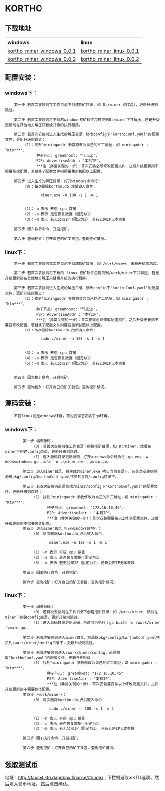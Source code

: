 # KORTHO
## 下载地址
| windows | linux |
|  :----  | :----  |
|  [kortho_miner_windows_0.0.1](https://www.kortho.org/file/windows/miner_windows_001.zip)  | [kortho_miner_linux_0.0.1](https://www.kortho.org/file/linux/miner_linux_001.zip) |
|  [kortho_miner_windows_0.0.2](https://www.kortho.org/file/windows/miner_windows_002.zip)  | [kortho_miner_linux_0.0.2](https://www.kortho.org/file/linux/miner_linux_002.zip) |

   
## 配置安装：
### windows下：
        第一步 若首次安装则在工作目录下创建挖矿目录，如 D:/miner（非C盘），更新升级则跳过。

        第二步 若首次安装则将下载的windows挖矿软件包拷贝到D:/miner下并解压，若是升级更新则在其他地方解压只替换升级的执行程序。

        第三步 若首次安装则进入生成的解压目录，修改config下"korthoConf.yaml"的配置文件，更新升级则跳过：
            （1）：找到'miningaddr'参数修改为自己的矿工地址，如 miningaddr : "Kto***"，
                  种子节点: greamhost: "节点ip"，
                  P2P: AdvertiseAddr : "本机IP"，
                  ***注（非常关键的一步）：首次安装必须修改配置文件，之后升级更新则不需要修改配置，若替换了配置文件则需要重新按照以上配置。

        第四步 进入生成的解压目录，打开windows命令行：        
            （0）：每次删除kortho.db,然后键入命令:
```
                miner.exe -n 100 -s 1 -m 1
             
```
            （1）：-n 表示 开启 cpu 数量
            （2）：-s 表示 是否恢复数据（固定为1）
            （3）：-m 表示 若无公网IP（固定为1），若有公网IP无本参数

        第五步 回车执行命令，开启挖矿。

        第六步 查询挖矿：打开自己的矿工钱包，查询挖矿情况。

### linux下：

        第一步 若首次安装则在工作目录下创建挖矿目录，如 /work/miner，更新升级则跳过。

        第二步 若首次安装则将下载的 linux 挖矿软件包拷贝到/work/miner下并解压，若是升级更新则在其他地方解压只替换升级的执行程序。

        第三步 若首次安装则进入生成的解压目录，修改config下"korthoConf.yaml"的配置文件，更新升级则跳过：
            （1）：找到'miningaddr'参数修改为自己的矿工地址，如 miningaddr : "Kto***"，
                  种子节点: greamhost: "节点ip"，
                  P2P: AdvertiseAddr : "本机IP"，
                  ***注（非常关键的一步）：首次安装必须修改配置文件，之后升级更新则不需要修改配置，若替换了配置文件则需要重新按照以上配置。
            （2）：每次删除kortho.db,然后键入命令:
```
                sudo ./miner -n 100 -s 1 -m 1
             
```             
            （3）：-n 表示 开启 cpu 数量
            （4）：-s 表示 是否恢复数据（固定为1）
            （5）：-m 表示 若无公网IP（固定为1），若有公网IP无本参数


        第四步 回车执行命令，开启挖矿。

        第五步 查询挖矿：打开自己的矿工钱包，查询挖矿情况。

## 源码安装：
        不管linux或是windows环境，首先要保证安装了go环境。

### windows下：
            第一步 编译源码：            
                （0）：若首次安装则在工作目录下创建挖矿目录，如 D:/miner，然后在miner下创建config目录，更新升级则跳过。
                （1）：进入源码目录更新源码，打开windows命令行执行：go env -w GOOS=windows|go build -o .\miner.exe .\main.go。

            第二步 进入miner目录，将生成的miner.exe 拷贝当前目录下，若首次安装则将源码pkg/config/korthoConf.yaml拷贝到当前/config目录下。

            第三步 若首次安装则必须修改/miner/config下"korthoConf.yaml"的配置文件，更新升级则跳过：            
                （1）：找到'miningaddr'参数修改为自己的矿工地址，如 miningaddr : "Kto***"，
                       种子节点: greamhost: "172.16.10.45"，
                       P2P: AdvertiseAddr : "本机IP"，
                       ***注（非常关键的一步）：首次安装需要按以上修改配置文件，之后升级更新则不需要修改配置。
            第四步 进入miner目录,打开windows命令行：
                （0）：每次删除kortho.db,然后键入命令: 
```
                    miner.exe -n 100 -s 1 -m 1

```
                （1）：-n 表示 开启 cpu 数量
                （2）：-s 表示 是否恢复数据（固定为1）
                （3）：-m 表示 若无公网IP（固定为1），若有公网IP无本参数 

            第五步 回车执行命令，开启挖矿。

            第六步 查询挖矿：打开自己的矿工钱包，查询挖矿情况。

### linux下：
            第一步 编译源码：
                （0）：若首次安装则在工作目录下创建挖矿目录，如 /work/miner，然后在miner下创建config目录，更新升级则跳过。
                （1）：进入源码目录更新源码，再命令行执行：go build -o /work/miner .\main.go。

            第二步 若首次安装则进入miner目录，将源码pkg/config/korthoConf.yaml拷贝到/work/miner/config目录下，更新升级则跳过。

            第三步 若首次安装则进入/work/miner/config，必须修改"korthoConf.yaml"的配置文件，更新升级则跳：
                （1）：找到'miningaddr'参数修改为自己的矿工地址，如 miningaddr : "Kto***"，
                       种子节点： greamhost: "172.16.10.45"，
                       P2P: AdvertiseAddr : "本机IP"，
                       ***注（非常关键的一步）：首次安装需要按以上修改配置文件，之后升级更新则不需要修改配置。
            第四步 /work/miner/：
                （0）：每次删除kortho.db,然后键入命令: 
```
                    sudo ./miner -n 100 -s 1 -m 2

```
                （1）：-n 表示 开启 cpu 数量
                （2）：-s 表示 是否恢复数据（固定为1）
                （3）：-m 表示 若无公网IP（固定为1），若有公网IP无本参数  

            第五步 回车执行命令，开启挖矿。

            第六步 查询挖矿：打开自己的矿工钱包，查询挖矿情况。

## [领取测试币](http://faucet.kto.dappbox.finance/#/index)
   地址：http://faucet.kto.dappbox.finance/#/index ,
   下拉框选取mKTO选项，然后填入领币地址， 然后点击确认。

